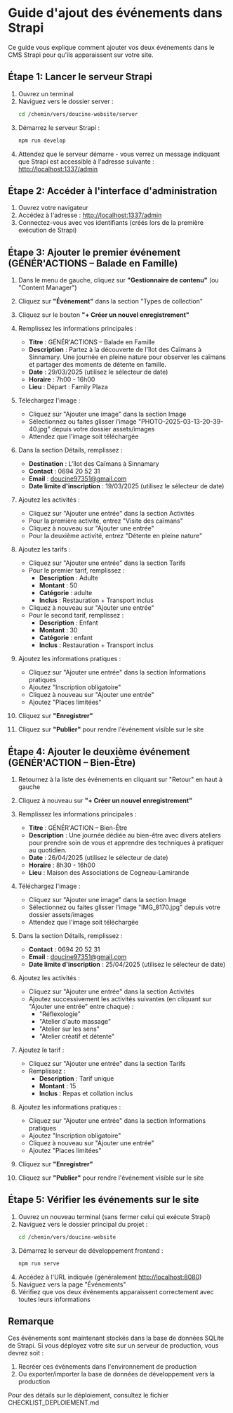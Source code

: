# Guide d'ajout des événements dans Strapi

Ce guide vous explique comment ajouter vos deux événements dans le CMS Strapi pour qu'ils apparaissent sur votre site.

## Étape 1: Lancer le serveur Strapi

1. Ouvrez un terminal
2. Naviguez vers le dossier server :
   ```bash
   cd /chemin/vers/doucine-website/server
   ```
3. Démarrez le serveur Strapi :
   ```bash
   npm run develop
   ```
4. Attendez que le serveur démarre - vous verrez un message indiquant que Strapi est accessible à l'adresse suivante : [http://localhost:1337/admin](http://localhost:1337/admin)

## Étape 2: Accéder à l'interface d'administration

1. Ouvrez votre navigateur
2. Accédez à l'adresse : [http://localhost:1337/admin](http://localhost:1337/admin)
3. Connectez-vous avec vos identifiants (créés lors de la première exécution de Strapi)

## Étape 3: Ajouter le premier événement (GÉNÉR'ACTIONS – Balade en Famille)

1. Dans le menu de gauche, cliquez sur **"Gestionnaire de contenu"** (ou "Content Manager")
2. Cliquez sur **"Événement"** dans la section "Types de collection"
3. Cliquez sur le bouton **"+ Créer un nouvel enregistrement"**

4. Remplissez les informations principales :
   - **Titre** : GÉNÉR'ACTIONS – Balade en Famille
   - **Description** : Partez à la découverte de l'îlot des Caïmans à Sinnamary. Une journée en pleine nature pour observer les caïmans et partager des moments de détente en famille.
   - **Date** : 29/03/2025 (utilisez le sélecteur de date)
   - **Horaire** : 7h00 - 16h00
   - **Lieu** : Départ : Family Plaza
   
5. Téléchargez l'image :
   - Cliquez sur "Ajouter une image" dans la section Image
   - Sélectionnez ou faites glisser l'image "PHOTO-2025-03-13-20-39-40.jpg" depuis votre dossier assets/images
   - Attendez que l'image soit téléchargée

6. Dans la section Détails, remplissez :
   - **Destination** : L'îlot des Caïmans à Sinnamary
   - **Contact** : 0694 20 52 31
   - **Email** : doucine97351@gmail.com
   - **Date limite d'inscription** : 19/03/2025 (utilisez le sélecteur de date)

7. Ajoutez les activités :
   - Cliquez sur "Ajouter une entrée" dans la section Activités
   - Pour la première activité, entrez "Visite des caïmans"
   - Cliquez à nouveau sur "Ajouter une entrée"
   - Pour la deuxième activité, entrez "Détente en pleine nature"

8. Ajoutez les tarifs :
   - Cliquez sur "Ajouter une entrée" dans la section Tarifs
   - Pour le premier tarif, remplissez :
     - **Description** : Adulte
     - **Montant** : 50
     - **Catégorie** : adulte
     - **Inclus** : Restauration + Transport inclus
   - Cliquez à nouveau sur "Ajouter une entrée"
   - Pour le second tarif, remplissez :
     - **Description** : Enfant
     - **Montant** : 30
     - **Catégorie** : enfant
     - **Inclus** : Restauration + Transport inclus

9. Ajoutez les informations pratiques :
   - Cliquez sur "Ajouter une entrée" dans la section Informations pratiques
   - Ajoutez "Inscription obligatoire"
   - Cliquez à nouveau sur "Ajouter une entrée" 
   - Ajoutez "Places limitées"

10. Cliquez sur **"Enregistrer"**
11. Cliquez sur **"Publier"** pour rendre l'événement visible sur le site

## Étape 4: Ajouter le deuxième événement (GÉNÉR'ACTION – Bien-Être)

1. Retournez à la liste des événements en cliquant sur "Retour" en haut à gauche
2. Cliquez à nouveau sur **"+ Créer un nouvel enregistrement"**

3. Remplissez les informations principales :
   - **Titre** : GÉNÉR'ACTION – Bien-Être
   - **Description** : Une journée dédiée au bien-être avec divers ateliers pour prendre soin de vous et apprendre des techniques à pratiquer au quotidien.
   - **Date** : 26/04/2025 (utilisez le sélecteur de date)
   - **Horaire** : 8h30 - 16h00
   - **Lieu** : Maison des Associations de Cogneau-Lamirande
   
4. Téléchargez l'image :
   - Cliquez sur "Ajouter une image" dans la section Image
   - Sélectionnez ou faites glisser l'image "IMG_8170.jpg" depuis votre dossier assets/images
   - Attendez que l'image soit téléchargée

5. Dans la section Détails, remplissez :
   - **Contact** : 0694 20 52 31
   - **Email** : doucine97351@gmail.com
   - **Date limite d'inscription** : 25/04/2025 (utilisez le sélecteur de date)

6. Ajoutez les activités :
   - Cliquez sur "Ajouter une entrée" dans la section Activités
   - Ajoutez successivement les activités suivantes (en cliquant sur "Ajouter une entrée" entre chaque) :
     - "Réflexologie"
     - "Atelier d'auto massage"
     - "Atelier sur les sens"
     - "Atelier créatif et détente"

7. Ajoutez le tarif :
   - Cliquez sur "Ajouter une entrée" dans la section Tarifs
   - Remplissez :
     - **Description** : Tarif unique
     - **Montant** : 15
     - **Inclus** : Repas et collation inclus

8. Ajoutez les informations pratiques :
   - Cliquez sur "Ajouter une entrée" dans la section Informations pratiques
   - Ajoutez "Inscription obligatoire"
   - Cliquez à nouveau sur "Ajouter une entrée" 
   - Ajoutez "Places limitées"

9. Cliquez sur **"Enregistrer"**
10. Cliquez sur **"Publier"** pour rendre l'événement visible sur le site

## Étape 5: Vérifier les événements sur le site

1. Ouvrez un nouveau terminal (sans fermer celui qui exécute Strapi)
2. Naviguez vers le dossier principal du projet :
   ```bash
   cd /chemin/vers/doucine-website
   ```
3. Démarrez le serveur de développement frontend :
   ```bash
   npm run serve
   ```
4. Accédez à l'URL indiquée (généralement [http://localhost:8080](http://localhost:8080))
5. Naviguez vers la page "Événements"
6. Vérifiez que vos deux événements apparaissent correctement avec toutes leurs informations

## Remarque

Ces événements sont maintenant stockés dans la base de données SQLite de Strapi. Si vous déployez votre site sur un serveur de production, vous devrez soit :

1. Recréer ces événements dans l'environnement de production
2. Ou exporter/importer la base de données de développement vers la production

Pour des détails sur le déploiement, consultez le fichier CHECKLIST_DEPLOIEMENT.md 